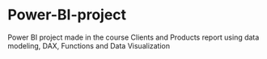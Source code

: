 # Power-BI-project
Power BI project made in the course 
Clients and Products report using data modeling, DAX, Functions and Data Visualization
